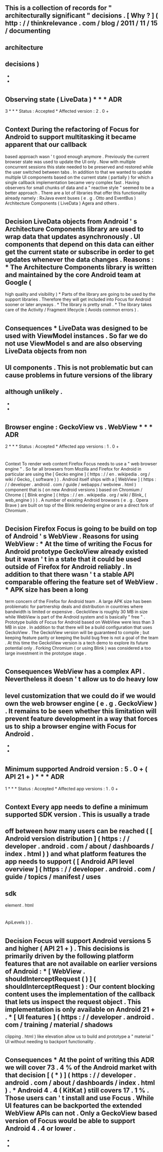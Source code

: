 This
is
a
collection
of
records
for
"
architecturally
significant
"
decisions
.
[
Why
?
]
(
http
:
/
/
thinkrelevance
.
com
/
blog
/
2011
/
11
/
15
/
documenting
-
architecture
-
decisions
)
-
-
-
#
Observing
state
(
LiveData
)
*
*
*
ADR
-
3
*
*
*
Status
:
Accepted
*
Affected
version
:
2
.
0
+
#
#
Context
During
the
refactoring
of
Focus
for
Android
to
support
multitasking
it
became
apparent
that
our
callback
-
based
approach
wasn
'
t
good
enough
anymore
.
Previously
the
current
browser
state
was
used
to
update
the
UI
only
.
Now
with
multiple
concurrent
sessions
this
state
needed
to
be
preserved
and
restored
while
the
user
switched
between
tabs
.
In
addition
to
that
we
wanted
to
update
multiple
UI
components
based
on
the
current
state
(
partially
)
for
which
a
single
callback
implementation
became
very
complex
fast
.
Having
observers
for
small
chunks
of
data
and
a
"
reactive
style
"
seemed
to
be
a
better
approach
.
There
are
a
lot
of
libraries
that
offer
this
functionality
already
namely
:
RxJava
event
buses
(
e
.
g
.
Otto
and
EventBus
)
Architecture
Components
(
LiveData
)
Agera
and
others
.
#
#
Decision
LiveData
objects
from
Android
'
s
Architecture
Components
library
are
used
to
wrap
data
that
updates
asynchronously
.
UI
components
that
depend
on
this
data
can
either
get
the
current
state
or
subscribe
in
order
to
get
updates
whenever
the
data
changes
.
Reasons
:
*
The
Architecture
Components
library
is
written
and
maintained
by
the
core
Android
team
at
Google
(
-
>
high
quality
and
visibility
)
*
Parts
of
the
library
are
going
to
be
used
by
the
support
libraries
.
Therefore
they
will
get
included
into
Focus
for
Android
sooner
or
later
anyways
.
*
The
library
is
pretty
small
.
*
The
library
takes
care
of
the
Activity
/
Fragment
lifecycle
(
Avoids
common
errors
)
.
#
#
Consequences
*
LiveData
was
designed
to
be
used
with
ViewModel
instances
.
So
far
we
do
not
use
ViewModel
s
and
are
also
observing
LiveData
objects
from
non
-
UI
components
.
This
is
not
problematic
but
can
cause
problems
in
future
versions
of
the
library
-
although
unlikely
.
-
-
-
#
Browser
engine
:
GeckoView
vs
.
WebView
*
*
*
ADR
-
2
*
*
*
Status
:
Accepted
*
Affected
app
versions
:
1
.
0
+
#
#
Context
To
render
web
content
Firefox
Focus
needs
to
use
a
"
web
browser
engine
"
.
So
far
all
browsers
from
Mozilla
and
Firefox
for
Android
in
particular
are
using
the
[
Gecko
engine
]
(
https
:
/
/
en
.
wikipedia
.
org
/
wiki
/
Gecko_
(
software
)
)
.
Android
itself
ships
with
a
[
WebView
]
(
https
:
/
/
developer
.
android
.
com
/
guide
/
webapps
/
webview
.
html
)
component
that
is
(
on
new
Android
versions
)
based
on
Chromium
/
Chrome
(
[
Blink
engine
]
(
https
:
/
/
en
.
wikipedia
.
org
/
wiki
/
Blink_
(
web_engine
)
)
)
.
A
number
of
existing
Android
browsers
(
e
.
g
.
Opera
Brave
)
are
built
on
top
of
the
Blink
rendering
engine
or
are
a
direct
fork
of
Chromium
.
#
#
Decision
Firefox
Focus
is
going
to
be
build
on
top
of
Android
'
s
WebView
.
Reasons
for
using
WebView
:
*
At
the
time
of
writing
the
Focus
for
Android
prototype
GeckoView
already
existed
but
it
wasn
'
t
in
a
state
that
it
could
be
used
outside
of
Firefox
for
Android
reliably
.
In
addition
to
that
there
wasn
'
t
a
stable
API
comparable
offering
the
feature
set
of
WebView
.
*
APK
size
has
been
a
long
-
term
concern
of
the
Firefox
for
Android
team
.
A
large
APK
size
has
been
problematic
for
partnership
deals
and
distribution
in
countries
where
bandwidth
is
limited
or
expensive
.
GeckoView
is
roughly
30
MB
in
size
while
WebView
is
part
of
the
Android
system
and
is
basically
"
free
"
.
Prototype
builds
of
Focus
for
Android
based
on
WebView
were
less
than
3
MB
in
size
.
In
addition
to
that
there
will
be
a
build
configuration
that
uses
GeckoView
.
The
GeckoView
version
will
be
guaranteed
to
compile
;
but
keeping
feature
parity
or
keeping
the
build
bug
free
is
not
a
goal
of
the
team
.
At
this
time
the
GeckoView
version
is
a
tech
demo
to
explore
its
future
potential
only
.
Forking
Chromium
(
or
using
Blink
)
was
considered
a
too
large
investment
in
the
prototype
stage
.
#
#
Consequences
WebView
has
a
complex
API
.
Nevertheless
it
doesn
'
t
allow
us
to
do
heavy
low
-
level
customization
that
we
could
do
if
we
would
own
the
web
browser
engine
(
e
.
g
.
GeckoView
)
.
It
remains
to
be
seen
whether
this
limitation
will
prevent
feature
development
in
a
way
that
forces
us
to
ship
a
browser
engine
with
Focus
for
Android
.
-
-
-
#
Minimum
supported
Android
version
:
5
.
0
+
(
API
21
+
)
*
*
*
ADR
-
1
*
*
*
Status
:
Accepted
*
Affected
app
versions
:
1
.
0
+
#
#
Context
Every
app
needs
to
define
a
minimum
supported
SDK
version
.
This
is
usually
a
trade
-
off
between
how
many
users
can
be
reached
(
[
Android
version
distribution
]
(
https
:
/
/
developer
.
android
.
com
/
about
/
dashboards
/
index
.
html
)
)
and
what
platform
features
the
app
needs
to
support
(
[
Android
API
level
overview
]
(
https
:
/
/
developer
.
android
.
com
/
guide
/
topics
/
manifest
/
uses
-
sdk
-
element
.
html
#
ApiLevels
)
)
.
#
#
Decision
Focus
will
support
Android
versions
5
and
higher
(
API
21
+
)
.
This
decisions
is
primarily
driven
by
the
following
platform
features
that
are
not
available
on
earlier
versions
of
Android
:
*
[
WebView
.
shouldInterceptRequest
(
)
]
(
shouldInterceptRequest
)
:
Our
content
blocking
content
uses
the
implementation
of
the
callback
that
lets
us
inspect
the
request
object
.
This
implementation
is
only
available
on
Android
21
+
.
*
[
UI
features
]
(
https
:
/
/
developer
.
android
.
com
/
training
/
material
/
shadows
-
clipping
.
html
)
like
elevation
allow
us
to
build
and
prototype
a
"
material
"
UI
without
needing
to
backport
functionality
.
#
#
Consequences
*
At
the
point
of
writing
this
ADR
we
will
cover
73
.
4
%
of
the
Android
market
with
that
decision
[
(
*
)
]
(
https
:
/
/
developer
.
android
.
com
/
about
/
dashboards
/
index
.
html
)
.
*
Android
4
.
4
(
KitKat
)
still
covers
17
.
1
%
.
Those
users
can
'
t
install
and
use
Focus
.
While
UI
features
can
be
backported
the
extended
WebView
APIs
can
not
.
Only
a
GeckoView
based
version
of
Focus
would
be
able
to
support
Android
4
.
4
or
lower
.
-
-
-
